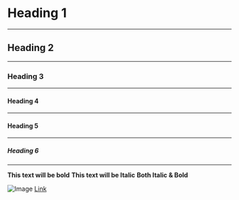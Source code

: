 # Heading 1
---
## Heading 2
---
### Heading 3
---
#### Heading 4
---
#### Heading 5
---
##### Heading 6
---
**This text will be bold**
__This text will be Italic__
**__Both Italic & Bold__**

![Image](https://via.placeholder.com/300 "example image")
[Link](https://via.placeholder.com/300 "example image")